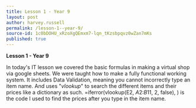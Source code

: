 ```yaml
---
title: Lesson 1 - Year 9
layout: post
author: harvey.russell
permalink: /lesson-1--year-9/
source-id: 1c0bDOHU_xRzoXgQEmxm7-lqn_tKzsbpqvz0wZan7mKs
published: true
---
```

**Lesson 1 - Year 9**

In today's IT lesson we covered the basic formulas in making a virtual shop via google sheets. We were taught how to make a fully functional working system. It includes Data Validation, meaning you cannot incorrectly type an item name. And uses "*vlookup*" to search the different items and their prices like a dictionary as such. =iferror(vlookup(E2, $A$2:$B$11, 2, false), ) is the code I used to find the prices after you type in the item name.


